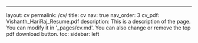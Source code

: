 ---
layout: cv
permalink: /cv/
title: cv
nav: true
nav_order: 3
cv_pdf: Vishanth_HariRaj_Resume.pdf
description: This is a description of the page. You can modify it in '_pages/cv.md'. You can also change or remove the top pdf download button.
toc:
  sidebar: left
